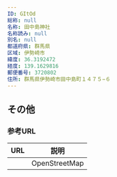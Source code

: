 ```yaml
---
ID: GItOd
総称: null
名称: 田中島神社
名称読み: null
別名: null
都道府県: 群馬県
区域: 伊勢崎市
緯度: 36.3192472
経度: 139.1629816
郵便番号: 3720802
住所: 群馬県伊勢崎市田中島町１４７５−６
---
```


## その他

### 参考URL

| URL | 説明          |
| --- | ------------- |
|     | OpenStreetMap |
